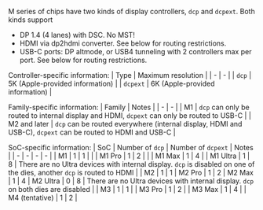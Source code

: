 M series of chips have two kinds of display controllers, `dcp` and `dcpext`. Both kinds support
- DP 1.4 (4 lanes) with DSC. No MST!
- HDMI via dp2hdmi converter. See below for routing restrictions.
- USB-C ports: DP altmode, or USB4 tunneling with 2 controllers max per port. See below for routing restrictions.

Controller-specific information:
| Type | Maximum resolution |
| - | - |
| `dcp` | 5K (Apple-provided information) |
| `dcpext` | 6K (Apple-provided information) |

Family-specific information:
| Family | Notes |
| - | - |
| M1 | `dcp` can only be routed to internal display and HDMI, `dcpext` can only be routed to USB-C |
| M2 and later | `dcp` can be routed everywhere (internal display, HDMI and USB-C), `dcpext` can be routed to HDMI and USB-C |

SoC-specific information:
| SoC | Number of `dcp` | Number of `dcpext` | Notes |
| - | - | - | - |
| M1 | 1 | 1 | |
| M1 Pro | 1 | 2 | |
| M1 Max | 1 | 4 |
| M1 Ultra | 1 | 8 | There are no Ultra devices with internal display. `dcp` is disabled on one of the dies, another `dcp` is routed to HDMI |
| M2 | 1 | 1
| M2 Pro | 1 | 2
| M2 Max | 1 | 4
| M2 Ultra | 0 | 8 | There are no Ultra devices with internal display. `dcp` on both dies are disabled |
| M3 | 1 | 1 |
| M3 Pro | 1 | 2 |
| M3 Max | 1 | 4 |
| M4 (tentative) | 1 | 2 |

